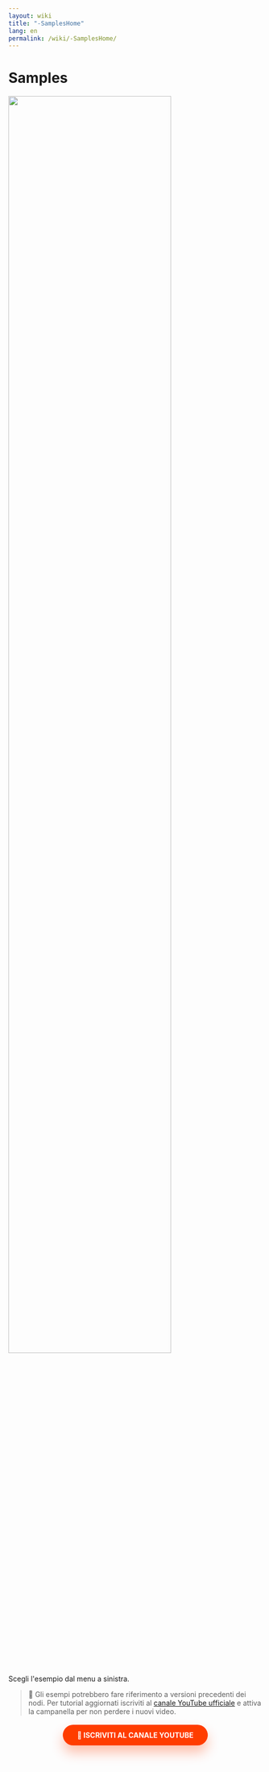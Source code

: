 ```yaml
---
layout: wiki
title: "-SamplesHome"
lang: en
permalink: /wiki/-SamplesHome/
---
```

# Samples

<img src="https://raw.githubusercontent.com/Supergiovane/node-red-contrib-knx-ultimate/master/img/marketing/Mano.jpg" width="80%"><br/>

Scegli l'esempio dal menu a sinistra.

> 🎥 Gli esempi potrebbero fare riferimento a versioni precedenti dei nodi. Per tutorial aggiornati iscriviti al [canale YouTube ufficiale](https://www.youtube.com/channel/UCA9RsLps1IthT7fDSeUbRZw/playlists) e attiva la campanella per non perdere i nuovi video.

<p align="center" style="margin:18px 0 32px 0;">
  <a href="https://www.youtube.com/channel/UCA9RsLps1IthT7fDSeUbRZw/playlists" target="_blank" style="display:inline-block;padding:12px 28px;border-radius:999px;background:#ff3d00;color:#ffffff;font-weight:700;text-decoration:none;box-shadow:0 14px 24px rgba(255,61,0,0.32);">
    🚀 ISCRIVITI AL CANALE YOUTUBE
  </a>
</p>



<br/>
<br/>
<br/>
<br/>
<br/>
<br/>
<br/>
<br/>
<br/>
<br/>
<br/>
<br/>
<br/>
<br/>
<br/>

